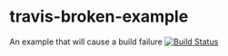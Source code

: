 # travis-broken-example

An example that will cause a build failure
[![Build Status](https://travis-ci.org/rowland007/travis-broken-example.png)](https://travis-ci.org/rowland007/travis-broken-example)
